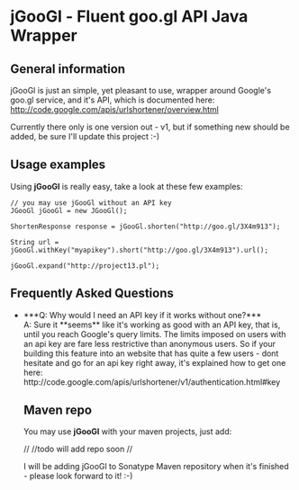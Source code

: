 jGooGl - Fluent goo.gl API Java Wrapper
=======================================
General information
-------------------
jGooGl is just an simple, yet pleasant to use, wrapper around Google's goo.gl service, and it's API,
which is documented here: http://code.google.com/apis/urlshortener/overview.html

Currently there only is one version out - v1, but if something new should be added, be sure I'll update this project :-)

Usage examples
--------------
Using **jGooGl** is really easy, take a look at these few examples:

    // you may use jGooGl without an API key
    JGooGl jGooGl = new JGooGl();
    
    ShortenResponse response = jGooGl.shorten("http://goo.gl/3X4m913");
    
    String url = jGooGl.withKey("myapikey").short("http://goo.gl/3X4m913").url();
    
    jGooGl.expand("http://project13.pl");

Frequently Asked Questions
--------------------------
<ul>
<li>***Q: Why would I need an API key if it works without one?***<br/>
A: Sure it **seems** like it's working as good with an API key,
that is, until you reach Google's query limits. The limits imposed on users with an api key
are fare less restrictive than anonymous users. So if your building this feature into an website
that has quite a few users - dont hesitate and go for an api key right away, it's explained how to get one here: http://code.google.com/apis/urlshortener/v1/authentication.html#key

Maven repo
----------
You may use **jGooGl** with your maven projects, just add:

  //
  //todo will add repo soon
  //

I will be adding jGooGl to Sonatype Maven repository when it's finished - please look forward to it! :-)

